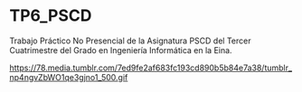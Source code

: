 # TP6_PSCD
Trabajo Práctico No Presencial de la Asignatura PSCD del Tercer Cuatrimestre del Grado en Ingeniería Informática en la Eina. 

https://78.media.tumblr.com/7ed9fe2af683fc193cd890b5b84e7a38/tumblr_np4ngvZbWO1qe3gjno1_500.gif
